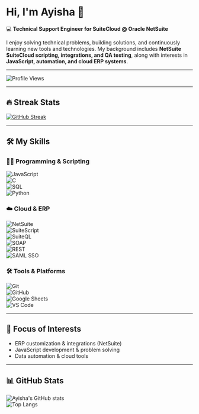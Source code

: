 # Hi, I'm Ayisha 👋  

💻 **Technical Support Engineer for SuiteCloud @ Oracle NetSuite**  

I enjoy solving technical problems, building solutions, and continuously learning new tools and technologies. My background includes **NetSuite SuiteCloud scripting, integrations, and QA testing**, along with interests in **JavaScript, automation, and cloud ERP systems**.  

---

![Profile Views](https://komarev.com/ghpvc/?username=ayishamiara&color=blueviolet&style=flat)

---

## 🔥 Streak Stats  
[![GitHub Streak](https://streak-stats.demolab.com?user=ayishamiara&theme=tokyonight&hide_border=true)](https://git.io/streak-stats)  

---

## 🛠 My Skills  

### 👩‍💻 Programming & Scripting  
![JavaScript](https://img.shields.io/badge/-JavaScript-F7DF1E?logo=javascript&logoColor=000)  
![C](https://img.shields.io/badge/-C-00599C?logo=c&logoColor=fff)  
![SQL](https://img.shields.io/badge/-SQL-4479A1?logo=postgresql&logoColor=fff)  
![Python](https://img.shields.io/badge/-Python-3776AB?logo=python&logoColor=fff)  

### ☁️ Cloud & ERP  
![NetSuite](https://img.shields.io/badge/-NetSuite-1B4F72?logo=oracle&logoColor=fff)  
![SuiteScript](https://img.shields.io/badge/-SuiteScript-FF5733?logo=javascript&logoColor=fff)  
![SuiteQL](https://img.shields.io/badge/-SuiteQL-006699?logo=oracle&logoColor=fff)  
![SOAP](https://img.shields.io/badge/-SOAP-CC6600?logo=xml&logoColor=fff)  
![REST](https://img.shields.io/badge/-REST-25D366?logo=fastapi&logoColor=fff)  
![SAML SSO](https://img.shields.io/badge/-SAML%20SSO-800080?logo=okta&logoColor=fff)  

### 🛠 Tools & Platforms  
![Git](https://img.shields.io/badge/-Git-F05032?logo=git&logoColor=fff)  
![GitHub](https://img.shields.io/badge/-GitHub-181717?logo=github&logoColor=fff)  
![Google Sheets](https://img.shields.io/badge/-Google%20Sheets-34A853?logo=googlesheets&logoColor=fff)  
![VS Code](https://img.shields.io/badge/-VS%20Code-007ACC?logo=visualstudiocode&logoColor=fff)  

---

## 🎯 Focus of Interests  

- ERP customization & integrations (NetSuite)  
- JavaScript development & problem solving  
- Data automation & cloud tools  

---

## 📊 GitHub Stats  

![Ayisha's GitHub stats](https://github-readme-stats.vercel.app/api?username=ayishamiara&show_icons=true&theme=tokyonight)  
![Top Langs](https://github-readme-stats.vercel.app/api/top-langs/?username=ayishamiara&layout=compact&theme=tokyonight)  
